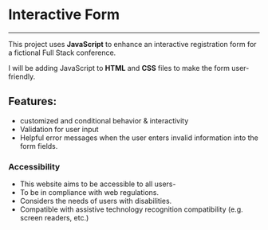 # Interactive Form
---
This project uses **JavaScript** to enhance an interactive registration form for a fictional Full Stack conference.

I will be adding JavaScript to **HTML** and **CSS** files to make the form  user-friendly.


## Features:

- customized and conditional behavior & interactivity
- Validation for user input
- Helpful error messages when the user enters invalid information into the form fields.


### Accessibility

- This website aims to be accessible to all users-
- To be in compliance with web regulations.
- Considers the needs of users with disabilities. 
- Compatible with assistive technology recognition compatibility (e.g. screen readers, etc.)
